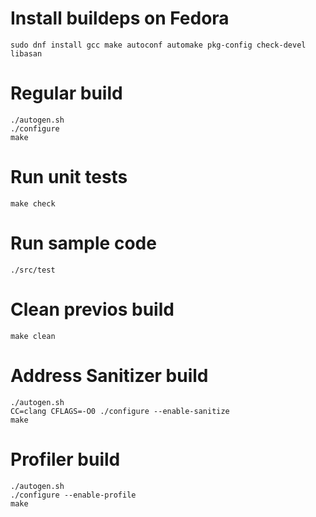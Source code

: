 # Install buildeps on Fedora
```
sudo dnf install gcc make autoconf automake pkg-config check-devel libasan
```
# Regular build
```
./autogen.sh
./configure
make
```
# Run unit tests
```
make check
```
# Run sample code
```
./src/test
```
# Clean previos build
```
make clean
```
# Address Sanitizer build
```
./autogen.sh
CC=clang CFLAGS=-O0 ./configure --enable-sanitize
make
```
# Profiler build
```
./autogen.sh
./configure --enable-profile
make
```
